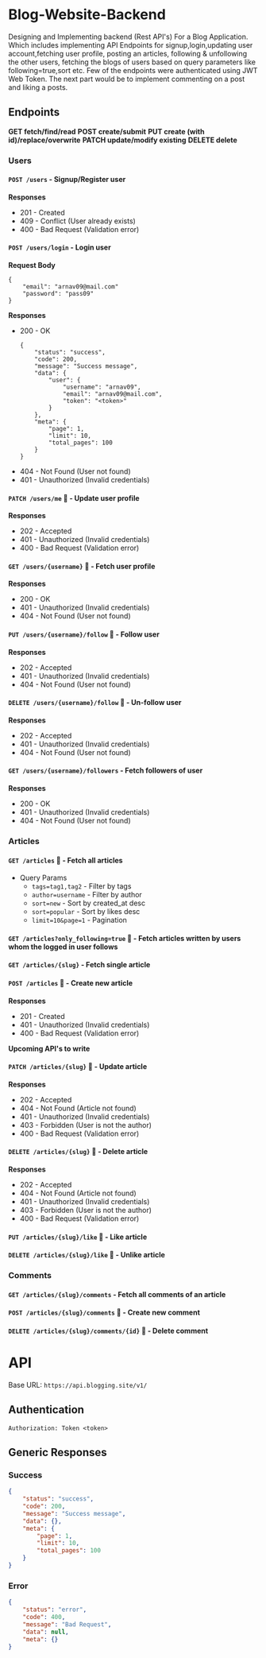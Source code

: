 # Blog-Website-Backend
Designing and Implementing backend (Rest API's) For a Blog Application. Which includes implementing API Endpoints for signup,login,updating user account,fetching user profile, posting an articles, following & unfollowing the other users, fetching the blogs of users based on query parameters like following=true,sort etc. Few of the endpoints were authenticated using JWT Web Token. The next part would be to implement commenting on a post and liking a posts.

## Endpoints

**GET         fetch/find/read**
**POST        create/submit**
**PUT         create (with id)/replace/overwrite**
**PATCH       update/modify existing**
**DELETE      delete**

### Users

#### `POST /users` - Signup/Register user

**Responses**
- 201 - Created
- 409 - Conflict (User already exists)
- 400 - Bad Request (Validation error)


#### `POST /users/login` - Login user 

**Request Body** 
```
{
    "email": "arnav09@mail.com"
    "password": "pass09"
}
```

**Responses** 
- 200 - OK 
    ```
    {
        "status": "success",
        "code": 200,
        "message": "Success message",
        "data": {
            "user": {
                "username": "arnav09",
                "email": "arnav09@mail.com",
                "token": "<token>"
            }
        },
        "meta": {
            "page": 1,
            "limit": 10,
            "total_pages": 100
        }
    }
    ```
- 404 - Not Found (User not found)
- 401 - Unauthorized (Invalid credentials)

#### `PATCH /users/me` 🔐 - Update user profile

**Responses**
- 202 - Accepted
- 401 - Unauthorized (Invalid credentials)
- 400 - Bad Request (Validation error)

#### `GET /users/{username}` 🔐 - Fetch user profile

**Responses**
- 200 - OK
- 401 - Unauthorized (Invalid credentials) 
- 404 - Not Found (User not found)

#### `PUT /users/{username}/follow` 🔐 - Follow user

**Responses**
- 202 - Accepted
- 401 - Unauthorized (Invalid credentials)
- 404 - Not Found (User not found)

#### `DELETE /users/{username}/follow` 🔐 - Un-follow user

**Responses**
- 202 - Accepted
- 401 - Unauthorized (Invalid credentials)
- 404 - Not Found (User not found)

#### `GET /users/{username}/followers` - Fetch followers of user

**Responses**
- 200 - OK
- 401 - Unauthorized (Invalid credentials) 
- 404 - Not Found (User not found)

### Articles 

#### `GET /articles` 📄 - Fetch all articles
- Query Params 
  - `tags=tag1,tag2` - Filter by tags
  - `author=username` - Filter by author
  - `sort=new` - Sort by created_at desc 
  - `sort=popular` - Sort by likes desc
  - `limit=10&page=1` - Pagination

#### `GET /articles?only_following=true` 🔐 - Fetch articles written by users whom the logged in user follows

#### `GET /articles/{slug}` - Fetch single article 

#### `POST /articles` 🔐 - Create new article

**Responses**
- 201 - Created
- 401 - Unauthorized (Invalid credentials)
- 400 - Bad Request (Validation error)

**Upcoming API's to write**

#### `PATCH /articles/{slug}` 🔐 - Update article

**Responses**

- 202 - Accepted
- 404 - Not Found (Article not found)
- 401 - Unauthorized (Invalid credentials)
- 403 - Forbidden (User is not the author)
- 400 - Bad Request (Validation error)

#### `DELETE /articles/{slug}` 🔐 - Delete article

**Responses**

- 202 - Accepted
- 404 - Not Found (Article not found)
- 401 - Unauthorized (Invalid credentials)
- 403 - Forbidden (User is not the author)
- 400 - Bad Request (Validation error)

#### `PUT /articles/{slug}/like` 🔐 - Like article

#### `DELETE /articles/{slug}/like` 🔐 - Unlike article


### Comments

#### `GET /articles/{slug}/comments` - Fetch all comments of an article

#### `POST /articles/{slug}/comments` 🔐 - Create new comment

#### `DELETE /articles/{slug}/comments/{id}` 🔐 - Delete comment

# API 

Base URL:   `https://api.blogging.site/v1/`

## Authentication

```
Authorization: Token <token>
```

## Generic Responses 

### Success 
```json
{
    "status": "success",
    "code": 200,
    "message": "Success message",
    "data": {},
    "meta": {
        "page": 1,
        "limit": 10,
        "total_pages": 100
    }
}
```

### Error

```json 
{
    "status": "error",
    "code": 400,
    "message": "Bad Request",
    "data": null,
    "meta": {}
}
```
